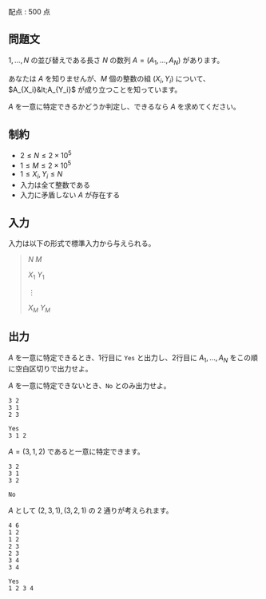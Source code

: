 配点 : $500$ 点

## 問題文

$1,\ldots,N$ の並び替えである長さ $N$ の数列 $A=(A_1,\ldots,A_N)$ があります。

あなたは $A$ を知りませんが、$M$ 個の整数の組 $(X_i,Y_i)$ について、$A_{X_i}&lt;A_{Y_i}$ が成り立つことを知っています。

$A$ を一意に特定できるかどうか判定し、できるなら $A$ を求めてください。

## 制約

- $2 \leq N \leq 2\times 10^5$
- $1 \leq M \leq 2\times 10^5$
- $1\leq X_i,Y_i \leq N$
- 入力は全て整数である
- 入力に矛盾しない $A$ が存在する

## 入力

入力は以下の形式で標準入力から与えられる。

> $N$ $M$
> 
> $X_1$ $Y_1$
> 
> $\vdots$
> 
> $X_M$ $Y_M$

## 出力

$A$ を一意に特定できるとき、1行目に `Yes` と出力し、2行目に $A_1,\ldots,A_N$ をこの順に空白区切りで出力せよ。

$A$ を一意に特定できないとき、`No` とのみ出力せよ。

```input1
3 2
3 1
2 3
```

```output1
Yes
3 1 2
```

$A=(3,1,2)$ であると一意に特定できます。

```input2
3 2
3 1
3 2
```

```output2
No
```

$A$ として $(2,3,1),(3,2,1)$ の $2$ 通りが考えられます。

```input3
4 6
1 2
1 2
2 3
2 3
3 4
3 4
```

```output3
Yes
1 2 3 4
```